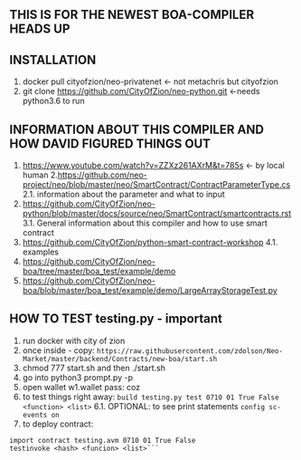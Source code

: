 ## THIS IS FOR THE NEWEST BOA-COMPILER HEADS UP
## INSTALLATION
1. docker pull cityofzion/neo-privatenet <- not metachris but cityofzion
2. git clone https://github.com/CityOfZion/neo-python.git <-needs python3.6 to run 

## INFORMATION ABOUT THIS COMPILER AND HOW DAVID FIGURED THINGS OUT
1. https://www.youtube.com/watch?v=ZZXz261AXrM&t=785s <- by local human
2.https://github.com/neo-project/neo/blob/master/neo/SmartContract/ContractParameterType.cs 
    2.1. information about the parameter and what to input 
3. https://github.com/CityOfZion/neo-python/blob/master/docs/source/neo/SmartContract/smartcontracts.rst 
    3.1. General information about this compiler and how to use smart contract 
4. https://github.com/CityOfZion/python-smart-contract-workshop 
    4.1. examples 
5. https://github.com/CityOfZion/neo-boa/tree/master/boa_test/example/demo
6. https://github.com/CityOfZion/neo-boa/blob/master/boa_test/example/demo/LargeArrayStorageTest.py


## HOW TO TEST testing.py - important
1. run docker with city of zion 
2. once inside - copy: 
```https://raw.githubusercontent.com/zdolson/Neo-Market/master/backend/Contracts/new-boa/start.sh```
3. chmod 777 start.sh and then ./start.sh 
4. go into python3 prompt.py -p 
5. open wallet w1.wallet pass: coz 
6. to test things right away: 
```build testing.py test 0710 01 True False <function> <list>```
    6.1. OPTIONAL: to see print statements
    ```config sc-events on```
7. to deploy contract: 
```build testing.py
import contract testing.avm 0710 01 True False
testinvoke <hash> <funcion> <list>```
